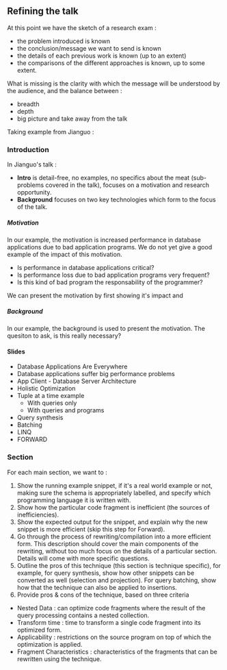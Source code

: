 ## Refining the talk

At this point we have the sketch of a research exam :

 - the problem introduced is known
 - the conclusion/message we want to send is known
 - the details of each previous work is known (up to an extent)
 - the comparisons of the different approaches is known, up to some extent.

What is missing is the clarity with which the message will be understood by the audience, and the balance between :

 - breadth
 - depth
 - big picture and take away from the talk

Taking example from Jianguo :

### Introduction

In Jianguo's talk :

 - **Intro** is detail-free, no examples, no specifics about the meat (sub-problems covered in the talk), focuses on a motivation and research opportunity.
 - **Background** focuses on two key technologies which form to the focus of the talk.

##### Motivation

In our example, the motivation is increased performance in database applications due to bad application programs. We do not yet give a good example of the impact of this motivation.

 - Is performance in database applications critical?
 - Is performance loss due to bad application programs very frequent?
 - Is this kind of bad program the responsability of the programmer?

We can present the motivation by first showing it's impact and 

##### Background

In our example, the background is used to present the motivation. The quesiton to ask, is this really necessary?



#### Slides

 - Database Applications Are Everywhere
 - Database applications suffer big performance problems
 - App Client - Database Server Architecture
 - Holistic Optimization
 - Tuple at a time example
   - With queries only
   - With queries and programs
 - Query synthesis
 - Batching
 - LINQ
 - FORWARD


### Section 

For each main section, we want to :

 1. Show the running example snippet, if it's a real world example or not, making sure the schema is appropriately labelled, and specify which programming language it is written with.
 2. Show how the particular code fragment is inefficient (the sources of inefficiencies).
 3. Show the expected output for the snippet, and explain why the new snippet is more efficient (skip this step for Forward).
 4. Go through the process of rewriting/compilation into a more efficient form. This description should cover the main components of the rewriting, without too much focus on the details of a particular section. Details will come with more specific questions.
 5. Outline the pros of this technique (this section is technique specific), for example, for query synthesis, show how other snippets can be converted as well (selection and projection). For query batching, show how that the technique can also be applied to insertions.
 6. Provide pros & cons of the technique, based on three criteria
   - Nested Data : can optimize code fragments where the result of the query processing contains a nested collection.
   - Transform time : time to transform a single code fragment into its optimized form.
   - Applicability : restrictions on the source program on top of which the optimization is applied.
   - Fragment Characteristics : characteristics of the fragments that can be rewritten using the technique.